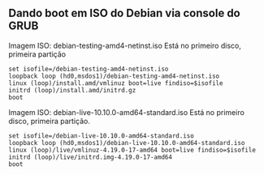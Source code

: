 ## Dando boot em ISO do Debian via console do GRUB

Imagem ISO: debian-testing-amd4-netinst.iso
Está no primeiro disco, primeira partição

```
set isofile=/debian-testing-amd4-netinst.iso
loopback loop (hd0,msdos1)/debian-testing-amd4-netinst.iso
linux (loop)/install.amd/vmlinuz boot=live findiso=$isofile
initrd (loop)/install.amd/initrd.gz
boot
```

Imagem ISO: debian-live-10.10.0-amd64-standard.iso
Está no primeiro disco, primeira partição.

```
set isofile=/debian-live-10.10.0-amd64-standard.iso
loopback loop (hd0,msdos1)/debian-live-10.10.0-amd64-standard.iso
linux (loop)/live/vmlinuz-4.19.0-17-amd64 boot=live findiso=$isofile
initrd (loop)/live/initrd.img-4.19.0-17-amd64
boot
```



